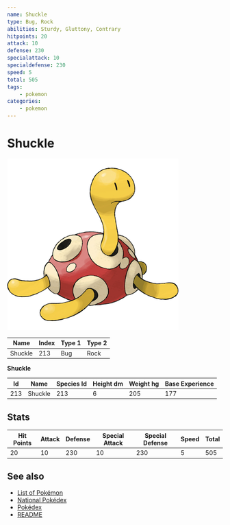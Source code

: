 ```yaml
---
name: Shuckle
type: Bug, Rock
abilities: Sturdy, Gluttony, Contrary
hitpoints: 20
attack: 10
defense: 230
specialattack: 10
specialdefense: 230
speed: 5
total: 505
tags:
    - pokemon
categories:
    - pokemon
---
```


# Shuckle


![Shuckle](images/213.png)

| **Name** | **Index** | **Type 1** | **Type 2** |
|----|----|----|----|
| Shuckle | 213 | Bug | Rock  |

**Shuckle** 




| **Id** | **Name** | **Species Id** | **Height dm** | **Weight hg** | **Base Experience** |
|--------|----------|----------------|------------|------------|---------------------|
| 213 | Shuckle | 213 | 6 | 205 | 177 |



## Stats

| **Hit Points** | **Attack** | **Defense** | **Special Attack** | **Special Defense** | **Speed** | **Total** |
|----------------|------------|-------------|--------------------|---------------------|-----------|-----------|
| 20 | 10 | 230 | 10 | 230 | 5 | 505 |

## See also

- [List of Pokémon](../pokemon.md)
- [National Pokédex](../national_pokedex.md)
- [Pokédex](../pokedex.md)
- [README](../README.md)
